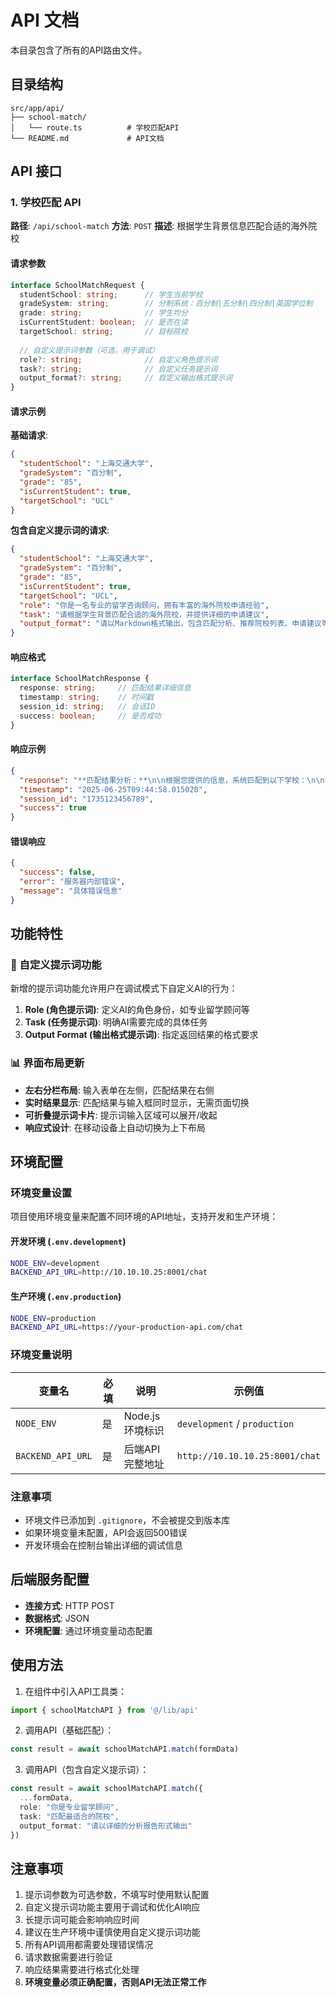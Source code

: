 # API 文档

本目录包含了所有的API路由文件。

## 目录结构

```
src/app/api/
├── school-match/
│   └── route.ts          # 学校匹配API
└── README.md             # API文档
```

## API 接口

### 1. 学校匹配 API

**路径**: `/api/school-match`
**方法**: `POST`
**描述**: 根据学生背景信息匹配合适的海外院校

#### 请求参数

```typescript
interface SchoolMatchRequest {
  studentSchool: string;      // 学生当前学校
  gradeSystem: string;        // 分制系统：百分制|五分制|四分制|英国学位制
  grade: string;              // 学生均分
  isCurrentStudent: boolean;  // 是否在读
  targetSchool: string;       // 目标院校
  
  // 自定义提示词参数（可选，用于调试）
  role?: string;              // 自定义角色提示词
  task?: string;              // 自定义任务提示词
  output_format?: string;     // 自定义输出格式提示词
}
```

#### 请求示例

**基础请求**:
```json
{
  "studentSchool": "上海交通大学",
  "gradeSystem": "百分制",
  "grade": "85",
  "isCurrentStudent": true,
  "targetSchool": "UCL"
}
```

**包含自定义提示词的请求**:
```json
{
  "studentSchool": "上海交通大学",
  "gradeSystem": "百分制",
  "grade": "85",
  "isCurrentStudent": true,
  "targetSchool": "UCL",
  "role": "你是一名专业的留学咨询顾问，拥有丰富的海外院校申请经验",
  "task": "请根据学生背景匹配合适的海外院校，并提供详细的申请建议",
  "output_format": "请以Markdown格式输出，包含匹配分析、推荐院校列表、申请建议等"
}
```

#### 响应格式

```typescript
interface SchoolMatchResponse {
  response: string;     // 匹配结果详细信息
  timestamp: string;    // 时间戳
  session_id: string;   // 会话ID
  success: boolean;     // 是否成功
}
```

#### 响应示例

```json
{
  "response": "**匹配结果分析：**\n\n根据您提供的信息，系统匹配到以下学校：\n\n* 牛津大学\n* 爱丁堡大学\n* 曼彻斯特大学\n...",
  "timestamp": "2025-06-25T09:44:58.015020",
  "session_id": "1735123456789",
  "success": true
}
```

#### 错误响应

```json
{
  "success": false,
  "error": "服务器内部错误",
  "message": "具体错误信息"
}
```

## 功能特性

### 🔧 自定义提示词功能

新增的提示词功能允许用户在调试模式下自定义AI的行为：

1. **Role (角色提示词)**: 定义AI的角色身份，如专业留学顾问等
2. **Task (任务提示词)**: 明确AI需要完成的具体任务
3. **Output Format (输出格式提示词)**: 指定返回结果的格式要求

### 📊 界面布局更新

- **左右分栏布局**: 输入表单在左侧，匹配结果在右侧
- **实时结果显示**: 匹配结果与输入框同时显示，无需页面切换
- **可折叠提示词卡片**: 提示词输入区域可以展开/收起
- **响应式设计**: 在移动设备上自动切换为上下布局

## 环境配置

### 环境变量设置

项目使用环境变量来配置不同环境的API地址，支持开发和生产环境：

#### 开发环境 (`.env.development`)
```bash
NODE_ENV=development
BACKEND_API_URL=http://10.10.10.25:8001/chat
```

#### 生产环境 (`.env.production`)
```bash
NODE_ENV=production
BACKEND_API_URL=https://your-production-api.com/chat
```

### 环境变量说明

| 变量名 | 必填 | 说明 | 示例值 |
|--------|------|------|---------|
| `NODE_ENV` | 是 | Node.js环境标识 | `development` / `production` |
| `BACKEND_API_URL` | 是 | 后端API完整地址 | `http://10.10.10.25:8001/chat` |

### 注意事项

- 环境文件已添加到 `.gitignore`，不会被提交到版本库
- 如果环境变量未配置，API会返回500错误
- 开发环境会在控制台输出详细的调试信息

## 后端服务配置

- **连接方式**: HTTP POST
- **数据格式**: JSON
- **环境配置**: 通过环境变量动态配置

## 使用方法

1. 在组件中引入API工具类：
```typescript
import { schoolMatchAPI } from '@/lib/api'
```

2. 调用API（基础匹配）：
```typescript
const result = await schoolMatchAPI.match(formData)
```

3. 调用API（包含自定义提示词）：
```typescript
const result = await schoolMatchAPI.match({
  ...formData,
  role: "你是专业留学顾问",
  task: "匹配最适合的院校",
  output_format: "请以详细的分析报告形式输出"
})
```

## 注意事项

1. 提示词参数为可选参数，不填写时使用默认配置
2. 自定义提示词功能主要用于调试和优化AI响应
3. 长提示词可能会影响响应时间
4. 建议在生产环境中谨慎使用自定义提示词功能
5. 所有API调用都需要处理错误情况
6. 请求数据需要进行验证
7. 响应结果需要进行格式化处理
8. **环境变量必须正确配置，否则API无法正常工作** 